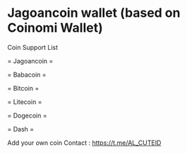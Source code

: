 Jagoancoin wallet (based on Coinomi Wallet)
===============
Coin Support List

= Jagoancoin =

= Babacoin =

= Bitcoin =

= Litecoin =

= Dogecoin =

= Dash =

Add your own coin 
Contact : https://t.me/AL_CUTEID
